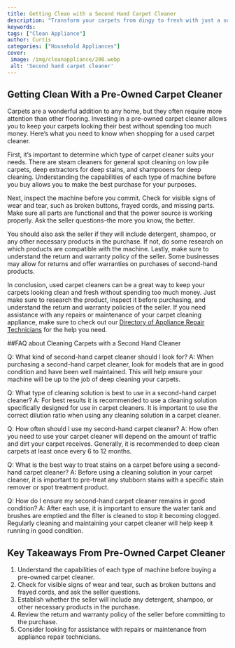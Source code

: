 ```yaml
---
title: Getting Clean with a Second Hand Carpet Cleaner
description: "Transform your carpets from dingy to fresh with just a second-hand carpet cleaner Learn more about the big benefits of a used carpet cleaner and get ready to get cleaning"
keywords: 
tags: ["Clean Appliance"]
author: Curtis
categories: ["Household Appliances"]
cover: 
 image: /img/cleanappliance/200.webp
 alt: 'Second hand carpet cleaner'
---
```

## Getting Clean With a Pre-Owned Carpet Cleaner

Carpets are a wonderful addition to any home, but they often require more attention than other flooring. Investing in a pre-owned carpet cleaner allows you to keep your carpets looking their best without spending too much money. Here’s what you need to know when shopping for a used carpet cleaner.

First, it’s important to determine which type of carpet cleaner suits your needs. There are steam cleaners for general spot cleaning on low pile carpets, deep extractors for deep stains, and shampooers for deep cleaning. Understanding the capabilities of each type of machine before you buy allows you to make the best purchase for your purposes. 

Next, inspect the machine before you commit. Check for visible signs of wear and tear, such as broken buttons, frayed cords, and missing parts. Make sure all parts are functional and that the power source is working properly. Ask the seller questions–the more you know, the better. 

You should also ask the seller if they will include detergent, shampoo, or any other necessary products in the purchase. If not, do some research on which products are compatible with the machine. Lastly, make sure to understand the return and warranty policy of the seller. Some businesses may allow for returns and offer warranties on purchases of second-hand products. 

In conclusion, used carpet cleaners can be a great way to keep your carpets looking clean and fresh without spending too much money. Just make sure to research the product, inspect it before purchasing, and understand the return and warranty policies of the seller. If you need assistance with any repairs or maintenance of your carpet cleaning appliance, make sure to check out our [Directory of Appliance Repair Technicians](./pages/appliance-repair-technicians) for the help you need.

##FAQ about Cleaning Carpets with a Second Hand Cleaner

Q: What kind of second-hand carpet cleaner should I look for? 
A: When purchasing a second-hand carpet cleaner, look for models that are in good condition and have been well maintained. This will help ensure your machine will be up to the job of deep cleaning your carpets. 

Q: What type of cleaning solution is best to use in a second-hand carpet cleaner? 
A: For best results it is recommended to use a cleaning solution specifically designed for use in carpet cleaners. It is important to use the correct dilution ratio when using any cleaning solution in a carpet cleaner. 

Q: How often should I use my second-hand carpet cleaner? 
A: How often you need to use your carpet cleaner will depend on the amount of traffic and dirt your carpet receives. Generally, it is recommended to deep clean carpets at least once every 6 to 12 months. 

Q: What is the best way to treat stains on a carpet before using a second-hand carpet cleaner? 
A: Before using a cleaning solution in your carpet cleaner, it is important to pre-treat any stubborn stains with a specific stain remover or spot treatment product.

Q: How do I ensure my second-hand carpet cleaner remains in good condition? 
A: After each use, it is important to ensure the water tank and brushes are emptied and the filter is cleaned to stop it becoming clogged. Regularly cleaning and maintaining your carpet cleaner will help keep it running in good condition.

## Key Takeaways From Pre-Owned Carpet Cleaner
1. Understand the capabilities of each type of machine before buying a pre-owned carpet cleaner.
2. Check for visible signs of wear and tear, such as broken buttons and frayed cords, and ask the seller questions. 
3. Establish whether the seller will include any detergent, shampoo, or other necessary products in the purchase.
4. Review the return and warranty policy of the seller before committing to the purchase.
5. Consider looking for assistance with repairs or maintenance from appliance repair technicians.
